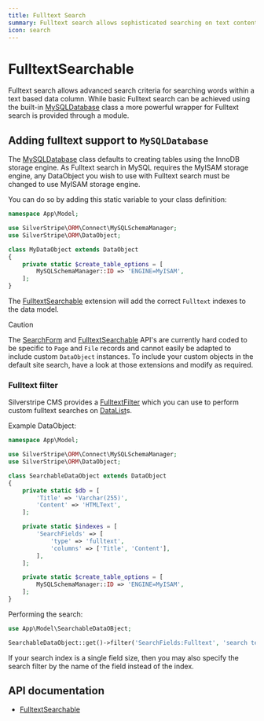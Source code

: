 ```yaml
---
title: Fulltext Search
summary: Fulltext search allows sophisticated searching on text content.
icon: search
---
```


# FulltextSearchable

Fulltext search allows advanced search criteria for searching words within a text based data column. While basic
Fulltext search can be achieved using the built-in [MySQLDatabase](api:SilverStripe\ORM\Connect\MySQLDatabase) class a more powerful wrapper for Fulltext
search is provided through a module.

## Adding fulltext support to `MySQLDatabase`

The [MySQLDatabase](api:SilverStripe\ORM\Connect\MySQLDatabase) class defaults to creating tables using the InnoDB storage engine. As Fulltext search in MySQL
requires the MyISAM storage engine, any DataObject you wish to use with Fulltext search must be changed to use MyISAM
storage engine.

You can do so by adding this static variable to your class definition:

```php
namespace App\Model;

use SilverStripe\ORM\Connect\MySQLSchemaManager;
use SilverStripe\ORM\DataObject;

class MyDataObject extends DataObject
{
    private static $create_table_options = [
        MySQLSchemaManager::ID => 'ENGINE=MyISAM',
    ];
}
```

The [FulltextSearchable](api:SilverStripe\ORM\Search\FulltextSearchable) extension will add the correct `Fulltext` indexes to the data model.

> [!CAUTION]
> The [SearchForm](api:SilverStripe\CMS\Search\SearchForm) and [FulltextSearchable](api:SilverStripe\ORM\Search\FulltextSearchable) API's are currently hard coded to be specific to `Page` and `File`
> records and cannot easily be adapted to include custom `DataObject` instances. To include your custom objects in the
> default site search, have a look at those extensions and modify as required.

### Fulltext filter

Silverstripe CMS provides a [FulltextFilter](api:SilverStripe\ORM\Filters\FulltextFilter) which you can use to perform custom fulltext searches on
[DataList](api:SilverStripe\ORM\DataList)s.

Example DataObject:

```php
namespace App\Model;

use SilverStripe\ORM\Connect\MySQLSchemaManager;
use SilverStripe\ORM\DataObject;

class SearchableDataObject extends DataObject
{
    private static $db = [
        'Title' => 'Varchar(255)',
        'Content' => 'HTMLText',
    ];

    private static $indexes = [
        'SearchFields' => [
            'type' => 'fulltext',
            'columns' => ['Title', 'Content'],
        ],
    ];

    private static $create_table_options = [
        MySQLSchemaManager::ID => 'ENGINE=MyISAM',
    ];
}
```

Performing the search:

```php
use App\Model\SearchableDataOBject;

SearchableDataObject::get()->filter('SearchFields:Fulltext', 'search term');
```

If your search index is a single field size, then you may also specify the search filter by the name of the
field instead of the index.

## API documentation

- [FulltextSearchable](api:SilverStripe\ORM\Search\FulltextSearchable)
